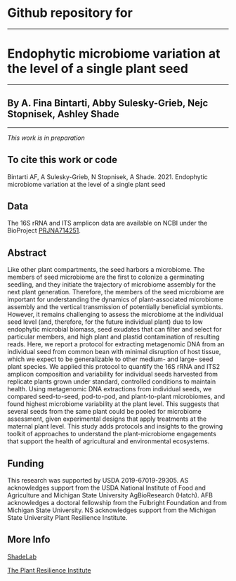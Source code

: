 # Github repository for
---
# Endophytic microbiome variation at the level of a single plant seed
---
## By A. Fina Bintarti, Abby Sulesky-Grieb, Nejc Stopnisek, Ashley Shade
---
*This work is in preparation*

## To cite this work or code
Bintarti AF, A Sulesky-Grieb, N Stopnisek, A Shade.  2021.  Endophytic microbiome variation at the level of a single plant seed

## Data
The 16S rRNA and ITS amplicon data are available on NCBI under the BioProject [PRJNA714251](https://www.ncbi.nlm.nih.gov/bioproject/PRJNA714251).

## Abstract
Like other plant compartments, the seed harbors a microbiome.  The members of seed microbiome are the first to colonize a germinating seedling, and they initiate the trajectory of microbiome assembly for the next plant generation.  Therefore, the members of the seed microbiome are important for understanding the dynamics of plant-associated microbiome assembly and the vertical transmission of potentially beneficial symbionts.  However, it remains challenging to assess the microbiome at the individual seed level (and, therefore, for the future individual plant) due to low endophytic microbial biomass, seed exudates that can filter and select for particular members, and high plant and plastid contamination of resulting reads. Here, we report a protocol for extracting metagenomic DNA from an individual seed from common bean with minimal disruption of host tissue, which we expect to be generalizable to other medium- and large- seed plant species.  We applied this protocol to quantify the 16S rRNA and ITS2 amplicon composition and variability for individual seeds harvested from replicate plants grown under standard, controlled conditions to maintain health.  Using metagenomic DNA extractions from individual seeds, we compared seed-to-seed, pod-to-pod, and plant-to-plant microbiomes, and found highest microbiome variability at the plant level.  This suggests that several seeds from the same plant could be pooled for microbiome assessment, given experimental designs that apply treatments at the maternal plant level.  This study adds protocols and insights to the growing toolkit of approaches to understand the plant-microbiome engagements that support the health of agricultural and environmental ecosystems.

## Funding

This research was supported by USDA 2019-67019-29305.  AS acknowledges support from the USDA National Institute of Food and Agriculture and Michigan State University AgBioResearch (Hatch).  AFB acknowledges a doctoral fellowship from the Fulbright Foundation and from Michigan State University. NS acknowledges support from the Michigan State University Plant Resilience Institute.  

## More Info
[ShadeLab](http://ashley17061.wixsite.com/shadelab/home)

[The Plant Resilience Institute](https://plantresilience.msu.edu/) 
